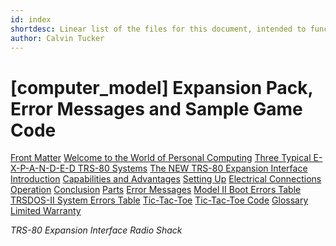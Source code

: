 ```yaml
---
id: index
shortdesc: Linear list of the files for this document, intended to function as the equivalent of a DITA map.
author: Calvin Tucker
---
```


# [computer_model] Expansion Pack, Error Messages and Sample Game Code

[Front Matter](front.md)
[Welcome to the World of Personal Computing](welcome.md)
[Three Typical E-X-P-A-N-D-E-D TRS-80 Systems](three_expanded_systems.md)
[The NEW TRS-80 Expansion Interface](new_expansion.md)
[Introduction](introduction.md)
[Capabilities and Advantages](capabilities_and_advantages.md)
[Setting Up](setting_up.md)
[Electrical Connections](electrical_connections.md)
[Operation](operation.md)
[Conclusion](conclusion.md)
[Parts](parts.md)
[Error Messages](error_messages.md)
[Model II Boot Errors Table](model_II_boot_errors_table.md)
[TRSDOS-II System Errors Table](trsdos-II_system_errors_table.md)
[Tic-Tac-Toe](tic_tac_toe.md)
[Tic-Tac-Toe Code](tic_tac_toe_code.md)
[Glossary](glossary.md)
[Limited Warranty](limited_warranty.md)

<var class="linktext" data-keys="computer_model">TRS-80</var>
<var class="linktext" data-keys="peripheral_name">Expansion Interface</var>
<var class="linktext" data-keys="company_name">Radio Shack</var>

